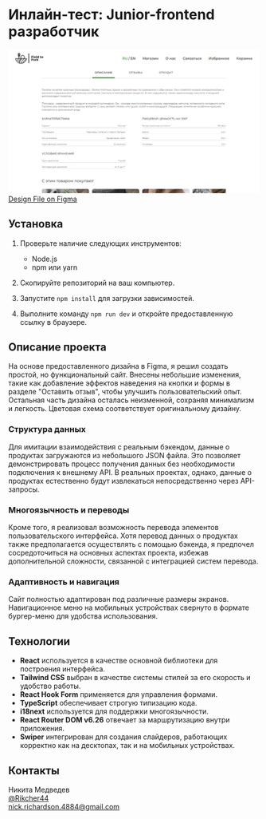 # Инлайн-тест: Junior-frontend разработчик

![Project Screenshot](./public/WebsiteScreenshot.png)
[Design File on Figma](https://www.figma.com/design/lRCxn0GjH8vBDPi5Nq70rw/%D0%A2%D0%B5%D1%81%D1%82%D0%BE%D0%B2%D0%BE%D0%B5-%D0%98%D0%BD%D0%BB%D0%B0%D0%B9%D0%BD?node-id=0-1&t=9JCdZ5SmXAJR0Wlh-0)


## Установка

1. Проверьте наличие следующих инструментов:
   - Node.js
   - npm или yarn

2. Скопируйте репозиторий на ваш компьютер.

3. Запустите `npm install` для загрузки зависимостей.

4. Выполните команду `npm run dev` и откройте предоставленную ссылку в браузере.

## Описание проекта

На основе предоставленного дизайна в Figma, я решил создать простой, но функциональный сайт. Внесены небольшие изменения, такие как добавление эффектов наведения на кнопки и формы в разделе "Оставить отзыв", чтобы улучшить пользовательский опыт. Остальная часть дизайна осталась неизменной, сохраняя минимализм и легкость. Цветовая схема соответствует оригинальному дизайну.

### Структура данных

Для имитации взаимодействия с реальным бэкендом, данные о продуктах загружаются из небольшого JSON файла. Это позволяет демонстрировать процесс получения данных без необходимости подключения к внешнему API. В реальных проектах, однако, данные о продуктах естественно будут извлекаться непосредственно через API-запросы.

### Многоязычность и переводы

Кроме того, я реализовал возможность перевода элементов пользовательского интерфейса. Хотя перевод данных о продуктах также предполагается осуществлять с помощью бэкенда, я предпочел сосредоточиться на основных аспектах проекта, избежав дополнительной сложности, связанной с интеграцией систем перевода.


### Адаптивность и навигация

Сайт полностью адаптирован под различные размеры экранов. Навигационное меню на мобильных устройствах свернуто в формате бургер-меню для удобства использования.

## Технологии

- **React** используется в качестве основной библиотеки для построения интерфейса.
- **Tailwind CSS** выбран в качестве системы стилей за его скорость и удобство работы.
- **React Hook Form** применяется для управления формами.
- **TypeScript** обеспечивает строгую типизацию кода.
- **i18next** используется для поддержки многоязычности.
- **React Router DOM v6.26** отвечает за маршрутизацию внутри приложения.
- **Swiper** интегрирован для создания слайдеров, работающих корректно как на десктопах, так и на мобильных устройствах.

## Контакты

Никита Медведев  
[@Rikcher44](https://web.telegram.org/k/#@Rikcher44)  
nick.richardson.4884@gmail.com
